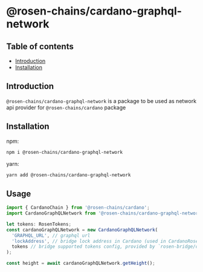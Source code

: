 # @rosen-chains/cardano-graphql-network

## Table of contents

- [Introduction](#introduction)
- [Installation](#installation)

## Introduction

`@rosen-chains/cardano-graphql-network` is a package to be used as network api provider for `@rosen-chains/cardano` package

## Installation

npm:

```sh
npm i @rosen-chains/cardano-graphql-network
```

yarn:

```sh
yarn add @rosen-chains/cardano-graphql-network
```

## Usage

```ts
import { CardanoChain } from '@rosen-chains/cardano';
import CardanoGraphQLNetwork from '@rosen-chains/cardano-graphql-network';

let tokens: RosenTokens;
const cardanoGraphQLNetwork = new CardanoGraphQLNetwork(
  'GRAPHQL_URL', // graphql url
  'lockAddress', // bridge lock address in Cardano (used in CardanoRosenExtractor)
  tokens // bridge supported tokens config, provided by `rosen-bridge/contract`
);

const height = await cardanoGraphQLNetwork.getHeight();
```
